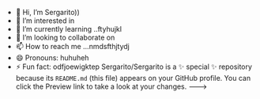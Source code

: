 - 👋 Hi, I’m Sergarito))
- 👀 I’m interested in 
- 🌱 I’m currently learning ..ftyhujkl
- 💞️ I’m looking to collaborate on 
- 📫 How to reach me ...nmdsfthjtydj
- 😄 Pronouns: huhuheh
- ⚡ Fun fact: odfjoewigktep
Sergarito/Sergarito is a ✨ special ✨ repository because its `README.md` (this file) appears on your GitHub profile.
You can click the Preview link to take a look at your changes.
--->
